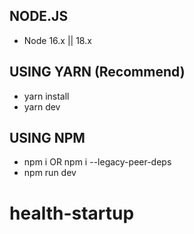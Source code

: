 ## NODE.JS

- Node 16.x || 18.x

## USING YARN (Recommend)

- yarn install
- yarn dev

## USING NPM

- npm i OR npm i --legacy-peer-deps
- npm run dev
# health-startup
